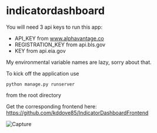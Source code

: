 # indicatordashboard

You will need 3 api keys to run this app:

- API_KEY from www.alphavantage.co
- REGISTRATION_KEY from api.bls.gov
- KEY from api.eia.gov

My environmental variable names are lazy, sorry about that.

To kick off the application use
```
python manage.py runserver
```
from the root directory

Get the corresponding frontend here: https://github.com/kddove85/IndicatorDashboardFrontend

![Capture](https://user-images.githubusercontent.com/8304144/151094327-9b952de2-59ff-4d50-be56-bb72c3bcbcd5.PNG)
